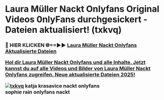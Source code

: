 # Laura Müller Nackt Onlyfans Original Videos 0nlyFans durchgesickert - Dateien aktualisiert! (txkvq)

<h3>🔴 HIER KLICKEN 🌐==►► <a href="https://tinyurl.com/h6vf6nb8" rel="nofollow">Laura Müller Nackt Onlyfans Aktualisierte Dateien

Hol dir Laura Müller Nackt Onlyfans und alle Inhalte. Jetzt kannst du auf alle Videos und Bilder von Laura Müller Nackt Onlyfans zugreifen. Neue aktualisierte Dateien 2025!

[![txkvq](https://i.imgur.com/sD4kR3V.gif)](https://tinyurl.com/h6vf6nb8)
katja krasavice nackt onlyfans<br>
sophie rain onlyfans nackt